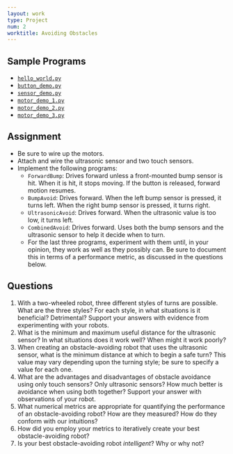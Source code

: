 ```yaml
---
layout: work
type: Project
num: 2
worktitle: Avoiding Obstacles
---
```


## Sample Programs
* [`hello_world.py`]({{site.baseurl}}/assets/programs/hello_world.py)
* [`button_demo.py`]({{site.baseurl}}/assets/programs/button_demo.py)
* [`sensor_demo.py`]({{site.baseurl}}/assets/programs/sensor_demo.py)
* [`motor_demo_1.py`]({{site.baseurl}}/assets/programs/motor_demo_1.py)
* [`motor_demo_2.py`]({{site.baseurl}}/assets/programs/motor_demo_2.py)
* [`motor_demo_3.py`]({{site.baseurl}}/assets/programs/motor_demo_3.py)

## Assignment

* Be sure to wire up the motors.
* Attach and wire the ultrasonic sensor and two touch sensors.
* Implement the following programs: 
  * `ForwardBump`: Drives forward unless a front-mounted bump sensor is hit. When it is hit, it stops moving. If the button is released, forward motion resumes.
  * `BumpAvoid`: Drives forward. When the left bump sensor is pressed, it turns left. When the right bump sensor is pressed, it turns right.
  * `UltrasonicAvoid`: Drives forward. When the ultrasonic value is too low, it turns left.
  * `CombinedAvoid`: Drives forward. Uses both the bump sensors and the ultrasonic sensor to help it decide when to turn.
  * For the last three programs, experiment with them until, in your opinion, they work as well as they possibly can. Be sure to document this in terms of a performance metric, as discussed in the questions below.

## Questions

1. With a two-wheeled robot, three different styles of turns are possible. What are the three styles? For each style, in what situations is it beneficial? Detrimental? Support your answers with evidence from experimenting with your robots.
2. What is the minimum and maximum useful distance for the ultrasonic sensor? In what situations does it work well? When might it work poorly?
3. When creating an obstacle-avoiding robot that uses the ultrasonic sensor, what is the minimum distance at which to begin a safe turn? This value may vary depending upon the turning style; be sure to specify a value for each one.
4. What are the advantages and disadvantages of obstacle avoidance using only touch sensors? Only ultrasonic sensors? How much better is avoidance when using both together? Support your answer with observations of your robot.
5. What numerical metrics are appropriate for quantifying the performance of an obstacle-avoiding robot? How are they measured? How do they conform with our intuitions?
6. How did you employ your metrics to iteratively create your best obstacle-avoiding robot?
7. Is your best obstacle-avoiding robot *intelligent*? Why or why not?

